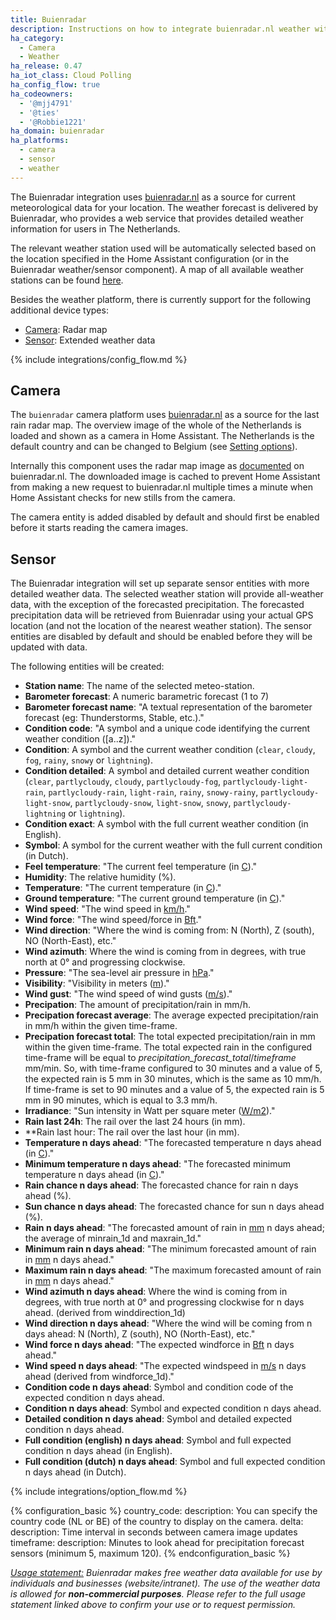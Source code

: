 ```yaml
---
title: Buienradar
description: Instructions on how to integrate buienradar.nl weather within Home Assistant.
ha_category:
  - Camera
  - Weather
ha_release: 0.47
ha_iot_class: Cloud Polling
ha_config_flow: true
ha_codeowners:
  - '@mjj4791'
  - '@ties'
  - '@Robbie1221'
ha_domain: buienradar
ha_platforms:
  - camera
  - sensor
  - weather
---
```


The Buienradar integration uses [buienradar.nl](https://buienradar.nl/) as a source for current meteorological data for your location. The weather forecast is delivered by Buienradar, who provides a web service that provides detailed weather information for users in The Netherlands.

The relevant weather station used will be automatically selected based on the location specified in the Home Assistant configuration (or in the Buienradar weather/sensor component).  A map of all available weather stations can be found [here](https://www.google.com/maps/d/embed?mid=1NivHkTGQUOs0dwQTnTMZi8Uatj0).

Besides the weather platform, there is currently support for the following additional device types:

- [Camera](#camera): Radar map
- [Sensor](#sensor): Extended weather data

{% include integrations/config_flow.md %}

## Camera

The `buienradar` camera platform uses [buienradar.nl](https://buienradar.nl/) as a source for the last rain radar map. The overview image of the whole of the Netherlands is loaded and shown as a camera in Home Assistant. The Netherlands is the default country and can be changed to Belgium (see [Setting options](#setting-options)).

Internally this component uses the radar map image as [documented](https://www.buienradar.nl/overbuienradar/gratis-weerdata) on buienradar.nl.
The downloaded image is cached to prevent Home Assistant from making a new request to buienradar.nl multiple times a minute when Home Assistant checks for new stills from the camera.

The camera entity is added disabled by default and should first be enabled before it starts reading the camera images.

## Sensor

The Buienradar integration will set up separate sensor entities with more detailed weather data. The selected weather station will provide all-weather data, with the exception of the forecasted precipitation. The forecasted precipitation data will be retrieved from Buienradar using your actual GPS location (and not the location of the nearest weather station). The sensor entities are disabled by default and should be enabled before they will be updated with data.

The following entities will be created:

- **Station name**: The name of the selected meteo-station.
- **Barometer forecast**: A numeric barametric forecast (1 to 7)
- **Barometer forecast name**: "A textual representation of the barometer forecast (eg: Thunderstorms, Stable, etc.)."
- **Condition code**: "A symbol and a unique code identifying the current weather condition ([a..z])."
- **Condition**: A symbol and the current weather condition (`clear`, `cloudy`, `fog`, `rainy`, `snowy` or `lightning`).
- **Condition detailed**: A symbol and detailed current weather condition (`clear`, `partlycloudy`, `cloudy`, `partlycloudy-fog`, `partlycloudy-light-rain`, `partlycloudy-rain`, `light-rain`, `rainy`, `snowy-rainy`, `partlycloudy-light-snow`, `partlycloudy-snow`, `light-snow`, `snowy`, `partlycloudy-lightning` or `lightning`).
- **Condition exact**: A symbol with the full current weather condition (in English).
- **Symbol**: A symbol for the current weather with the full current condition (in Dutch).
- **Feel temperature**: "The current feel temperature (in [C](https://en.wikipedia.org/wiki/Celsius))."
- **Humidity**: The relative humidity (%).
- **Temperature**: "The current temperature (in [C](https://en.wikipedia.org/wiki/Celsius))."
- **Ground temperature**: "The current ground temperature (in [C](https://en.wikipedia.org/wiki/Celsius))."
- **Wind speed**: "The wind speed in [km/h](https://en.wikipedia.org/wiki/Kilometres_per_hour)."
- **Wind force**: "The wind speed/force in [Bft](https://en.wikipedia.org/wiki/Beaufort_scale)."
- **Wind direction**: "Where the wind is coming from: N (North), Z (south), NO (North-East), etc."
- **Wind azimuth**: Where the wind is coming from in degrees, with true north at 0° and progressing clockwise.
- **Pressure**: "The sea-level air pressure in [hPa](https://en.wikipedia.org/wiki/Hectopascal)."
- **Visibility**: "Visibility in meters ([m](https://en.wikipedia.org/wiki/Metre))."
- **Wind gust**: "The wind speed of wind gusts ([m/s](https://en.wikipedia.org/wiki/M/s))."
- **Precipation**: The amount of precipitation/rain in mm/h.
- **Precipation forecast average**: The average expected precipitation/rain in mm/h within the given time-frame.
- **Precipation forecast total**: The total expected precipitation/rain in mm within the given time-frame. The total expected rain in the configured time-frame will be equal to _precipitation_forecast_total_/_timeframe_ mm/min. So, with time-frame configured to 30 minutes and a value of 5, the expected rain is 5 mm in 30 minutes, which is the same as 10 mm/h. If time-frame is set to 90 minutes and a value of 5, the expected rain is 5 mm in 90 minutes, which is equal to 3.3 mm/h.
- **Irradiance**: "Sun intensity in Watt per square meter ([W/m2](https://en.wikipedia.org/wiki/W/m2))."
- **Rain last 24h**: The rail over the last 24 hours (in mm).
- **Rain last hour: The rail over the last hour (in mm). 
- **Temperature n days ahead**: "The forecasted temperature n days ahead (in [C](https://en.wikipedia.org/wiki/Celsius))."
- **Minimum temperature n days ahead**: "The forecasted minimum temperature n days ahead (in [C](https://en.wikipedia.org/wiki/Celsius))."
- **Rain chance n days ahead**: The forecasted chance for rain n days ahead (%).
- **Sun chance n days ahead**: The forecasted chance for sun n days ahead (%).
- **Rain n days ahead**: "The forecasted amount of rain in [mm](https://en.wikipedia.org/wiki/Millimeter) n days ahead; the average of minrain_1d and maxrain_1d."
- **Minimum rain n days ahead**: "The minimum forecasted amount of rain in [mm](https://en.wikipedia.org/wiki/Millimeter) n days ahead."
- **Maximum rain n days ahead**: "The maximum forecasted amount of rain in [mm](https://en.wikipedia.org/wiki/Millimeter) n days ahead."
- **Wind azimuth n days ahead**: Where the wind is coming from in degrees, with true north at 0° and progressing clockwise for n days ahead. (derived from winddirection_1d)
- **Wind direction n days ahead**: "Where the wind will be coming from n days ahead: N (North), Z (south), NO (North-East), etc."
- **Wind force n days ahead**: "The expected windforce in [Bft](https://en.wikipedia.org/wiki/Beaufort_scale) n days ahead."
- **Wind speed n days ahead**: "The expected windspeed in [m/s](https://en.wikipedia.org/wiki/M/s) n days ahead (derived from windforce_1d)."
- **Condition code n days ahead**: Symbol and condition code of the expected condition n days ahead.
- **Condition n days ahead**: Symbol and expected condition n days ahead.
- **Detailed condition n days ahead**: Symbol and detailed expected condition n days ahead.
- **Full condition (english) n days ahead**: Symbol and full expected condition n days ahead (in English).
- **Full condition (dutch) n days ahead**: Symbol and full expected condition n days ahead (in Dutch).

{% include integrations/option_flow.md %}

{% configuration_basic %}
country_code:
  description: You can specify the country code (NL or BE) of the
    country to display on the camera.
delta:
  description: Time interval in seconds between camera image updates
timeframe:
  description: Minutes to look ahead for precipitation forecast sensors (minimum 5, maximum 120).
{% endconfiguration_basic %}

_[Usage statement:](https://www.buienradar.nl/overbuienradar/gratis-weerdata)
Buienradar makes free weather data available for use by individuals and businesses (website/intranet). The use of the weather data is allowed for **non-commercial purposes**. Please refer to the full usage statement linked above to confirm your use or to request permission._
